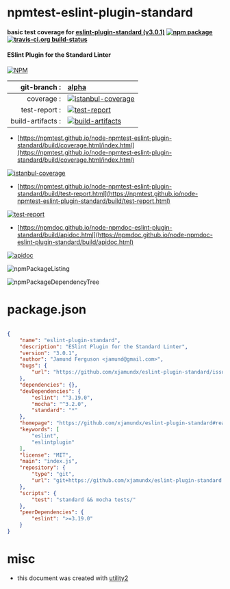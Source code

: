 # npmtest-eslint-plugin-standard

#### basic test coverage for  [eslint-plugin-standard (v3.0.1)](https://github.com/xjamundx/eslint-plugin-standard#readme)  [![npm package](https://img.shields.io/npm/v/npmtest-eslint-plugin-standard.svg?style=flat-square)](https://www.npmjs.org/package/npmtest-eslint-plugin-standard) [![travis-ci.org build-status](https://api.travis-ci.org/npmtest/node-npmtest-eslint-plugin-standard.svg)](https://travis-ci.org/npmtest/node-npmtest-eslint-plugin-standard)

#### ESlint Plugin for the Standard Linter

[![NPM](https://nodei.co/npm/eslint-plugin-standard.png?downloads=true&downloadRank=true&stars=true)](https://www.npmjs.com/package/eslint-plugin-standard)

| git-branch : | [alpha](https://github.com/npmtest/node-npmtest-eslint-plugin-standard/tree/alpha)|
|--:|:--|
| coverage : | [![istanbul-coverage](https://npmtest.github.io/node-npmtest-eslint-plugin-standard/build/coverage.badge.svg)](https://npmtest.github.io/node-npmtest-eslint-plugin-standard/build/coverage.html/index.html)|
| test-report : | [![test-report](https://npmtest.github.io/node-npmtest-eslint-plugin-standard/build/test-report.badge.svg)](https://npmtest.github.io/node-npmtest-eslint-plugin-standard/build/test-report.html)|
| build-artifacts : | [![build-artifacts](https://npmtest.github.io/node-npmtest-eslint-plugin-standard/glyphicons_144_folder_open.png)](https://github.com/npmtest/node-npmtest-eslint-plugin-standard/tree/gh-pages/build)|

- [https://npmtest.github.io/node-npmtest-eslint-plugin-standard/build/coverage.html/index.html](https://npmtest.github.io/node-npmtest-eslint-plugin-standard/build/coverage.html/index.html)

[![istanbul-coverage](https://npmtest.github.io/node-npmtest-eslint-plugin-standard/build/screenCapture.buildCi.browser.%252Ftmp%252Fbuild%252Fcoverage.lib.html.png)](https://npmtest.github.io/node-npmtest-eslint-plugin-standard/build/coverage.html/index.html)

- [https://npmtest.github.io/node-npmtest-eslint-plugin-standard/build/test-report.html](https://npmtest.github.io/node-npmtest-eslint-plugin-standard/build/test-report.html)

[![test-report](https://npmtest.github.io/node-npmtest-eslint-plugin-standard/build/screenCapture.buildCi.browser.%252Ftmp%252Fbuild%252Ftest-report.html.png)](https://npmtest.github.io/node-npmtest-eslint-plugin-standard/build/test-report.html)

- [https://npmdoc.github.io/node-npmdoc-eslint-plugin-standard/build/apidoc.html](https://npmdoc.github.io/node-npmdoc-eslint-plugin-standard/build/apidoc.html)

[![apidoc](https://npmdoc.github.io/node-npmdoc-eslint-plugin-standard/build/screenCapture.buildCi.browser.%252Ftmp%252Fbuild%252Fapidoc.html.png)](https://npmdoc.github.io/node-npmdoc-eslint-plugin-standard/build/apidoc.html)

![npmPackageListing](https://npmtest.github.io/node-npmtest-eslint-plugin-standard/build/screenCapture.npmPackageListing.svg)

![npmPackageDependencyTree](https://npmtest.github.io/node-npmtest-eslint-plugin-standard/build/screenCapture.npmPackageDependencyTree.svg)



# package.json

```json

{
    "name": "eslint-plugin-standard",
    "description": "ESlint Plugin for the Standard Linter",
    "version": "3.0.1",
    "author": "Jamund Ferguson <jamund@gmail.com>",
    "bugs": {
        "url": "https://github.com/xjamundx/eslint-plugin-standard/issues"
    },
    "dependencies": {},
    "devDependencies": {
        "eslint": "^3.19.0",
        "mocha": "^3.2.0",
        "standard": "*"
    },
    "homepage": "https://github.com/xjamundx/eslint-plugin-standard#readme",
    "keywords": [
        "eslint",
        "eslintplugin"
    ],
    "license": "MIT",
    "main": "index.js",
    "repository": {
        "type": "git",
        "url": "git+https://github.com/xjamundx/eslint-plugin-standard.git"
    },
    "scripts": {
        "test": "standard && mocha tests/"
    },
    "peerDependencies": {
        "eslint": ">=3.19.0"
    }
}
```



# misc
- this document was created with [utility2](https://github.com/kaizhu256/node-utility2)
